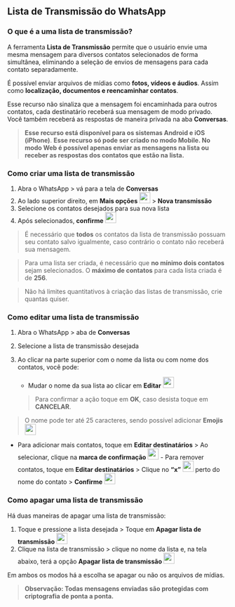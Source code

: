 ## Lista de Transmissão do WhatsApp

### O que é a uma lista de transmissão? 

A ferramenta **Lista de Transmissão** permite que o usuário envie uma mesma mensagem para diversos contatos selecionados de forma simultânea, eliminando a seleção de envios de mensagens para cada contato separadamente.

É possível enviar arquivos de mídias como **fotos, vídeos e áudios**. Assim como **localização, documentos e reencaminhar contatos**.

Esse recurso não sinaliza que a mensagem foi encaminhada para outros contatos, cada destinatário receberá sua mensagem de modo privado. Você também receberá as respostas de maneira privada na aba **Conversas**. 

>   **Esse recurso está disponível para os sistemas Android e iOS (iPhone)**.
           **Esse recurso só pode ser criado no **modo Mobile**. 
           No modo Web é possível apenas enviar as             mensagens na lista ou receber as respostas dos contatos que estão na lista.**

### Como criar uma lista de transmissão

1.	Abra o WhatsApp > vá para a tela de **Conversas**
2.	Ao lado superior direito, em **Mais opções**  <img src="https://user-images.githubusercontent.com/91587837/137498111-05c638e0-480d-4745-a671-91eee92d6e24.png" width="25" height="25"/>    > **Nova transmissão** 
3.	Selecione os contatos desejados para sua nova lista
4.	Após selecionados, **confirme** <img src= "https://user-images.githubusercontent.com/91587837/137500150-9faf702d-0813-4592-9d97-ead199d0fa53.png" width="25" height="25"/>

>É necessário que **todos** os contatos da lista de transmissão possuam seu contato salvo igualmente, caso contrário o contato não receberá sua mensagem.

>Para uma lista ser criada, é necessário que **no mínimo dois contatos** sejam selecionados.
O **máximo de contatos** para cada lista criada é de **256**.

> Não há limites quantitativos à criação das listas de transmissão, crie quantas quiser.


### Como editar uma lista de transmissão 

1.	Abra o WhatsApp > aba de **Conversas**
2.	Selecione a lista de transmissão desejada
3.	Ao clicar na parte superior com o nome da lista ou com nome dos contatos, você pode: 

     - Mudar o nome da sua lista ao clicar em **Editar** <img src= "https://user-images.githubusercontent.com/91587837/137509589-4db847bf-50ae-45dc-9655-4c9de5adddd7.png" width="25" height="25"/>
      > Para confirmar a ação toque em **OK**, caso desista toque em **CANCELAR**. 

> O nome pode ter até 25 caracteres, sendo possível adicionar **Emojis** <img src= "https://user-images.githubusercontent.com/91587837/137413322-2ac9542e-0e67-4557-ab5e-8c823ef94364.png" width="25" height="25"/>

   - Para adicionar mais contatos, toque em **Editar destinatários** > Ao selecionar, clique na **marca de confirmação** <img src= "https://user-images.githubusercontent.com/91587837/137500150-9faf702d-0813-4592-9d97-ead199d0fa53.png" width="25" height="25"/>
    - Para remover contatos, toque em **Editar destinatários** > Clique no **“x”** <img src= "https://user-images.githubusercontent.com/91587837/137509880-97cf531e-1c4b-4002-8fb5-8c0aa268aa98.png" wedth="25" height="25"/>
      perto do nome do contato > **Confirme** <img src= "https://user-images.githubusercontent.com/91587837/137500150-9faf702d-0813-4592-9d97-ead199d0fa53.png" width="25" height="25"/>


### Como apagar uma lista de transmissão 
Há duas maneiras de apagar uma lista de transmissão: 
1.	Toque e pressione a lista desejada > Toque em **Apagar lista de transmissão** <img src= "https://user-images.githubusercontent.com/91587837/137510163-67d2fa05-a10d-4de5-ac89-14b8b8ae316a.png" width="25" height="25"/>
2.	Clique na lista de transmissão > clique no nome da lista e, na tela abaixo, terá a opção **Apagar lista de transmissão** <img src= "https://user-images.githubusercontent.com/91587837/137510163-67d2fa05-a10d-4de5-ac89-14b8b8ae316a.png" width="25" height="25"/>

Em ambos os modos há a escolha se apagar ou não os arquivos de mídias.

>**Observação: Todas mensagens enviadas são protegidas com criptografia de ponta a ponta.**
